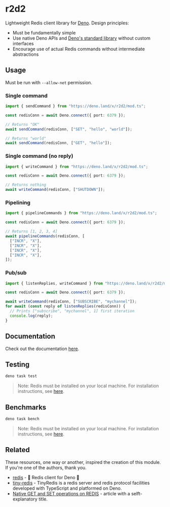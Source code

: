 # r2d2

Lightweight Redis client library for [Deno](https://deno.land/). Design
principles:

- Must be fundamentally simple
- Use native Deno APIs and [Deno's standard library](https://deno.land/std)
  without custom interfaces
- Encourage use of actual Redis commands without intermediate abstractions

## Usage

Must be run with `--allow-net` permission.

### Single command

```ts
import { sendCommand } from "https://deno.land/x/r2d2/mod.ts";

const redisConn = await Deno.connect({ port: 6379 });

// Returns "OK"
await sendCommand(redisConn, ["SET", "hello", "world"]);

// Returns "world"
await sendCommand(redisConn, ["GET", "hello"]);
```

### Single command (no reply)

```ts
import { writeCommand } from "https://deno.land/x/r2d2/mod.ts";

const redisConn = await Deno.connect({ port: 6379 });

// Returns nothing
await writeCommand(redisConn, ["SHUTDOWN"]);
```

### Pipelining

```ts
import { pipelineCommands } from "https://deno.land/x/r2d2/mod.ts";

const redisConn = await Deno.connect({ port: 6379 });

// Returns [1, 2, 3, 4]
await pipelineCommands(redisConn, [
  ["INCR", "X"],
  ["INCR", "X"],
  ["INCR", "X"],
  ["INCR", "X"],
]);
```

### Pub/sub

```ts
import { listenReplies, writeCommand } from "https://deno.land/x/r2d2/mod.ts";

const redisConn = await Deno.connect({ port: 6379 });

await writeCommand(redisConn, ["SUBSCRIBE", "mychannel"]);
for await (const reply of listenReplies(redisConn)) {
  // Prints ["subscribe", "mychannel", 1] first iteration
  console.log(reply);
}
```

## Documentation

Check out the documentation
[here](https://doc.deno.land/https://deno.land/x/r2d2/mod.ts).

## Testing

```bash
deno task test
```

> Note: Redis must be installed on your local machine. For installation
> instructions, see [here](https://redis.io/docs/getting-started/installation/).

## Benchmarks

```bash
deno task bench
```

> Note: Redis must be installed on your local machine. For installation
> instructions, see [here](https://redis.io/docs/getting-started/installation/).

## Related

These resources, one way or another, inspired the creation of this module. If
you're one of the authors, thank you.

- [redis](https://deno.land/x/redis) - 🦕 Redis client for Deno 🍕
- [tiny-redis](https://github.com/qingant/tiny-redis) - TinyRedis is a redis
  server and redis protocol facilities developed with TypeScript and platformed
  on Deno.
- [Native GET and SET operations on REDIS](https://medium.com/deno-the-complete-reference/native-get-and-set-operations-on-redis-c6cd34df1e90) -
  article with a selft-explanatory title.
